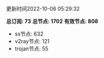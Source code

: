 更新时间2022-10-06 05:29:32

**总订阅: 73**
**总节点: 1702**
**有效节点: 808**
- ss节点: 632
- v2ray节点: 121
- trojan节点: 55
